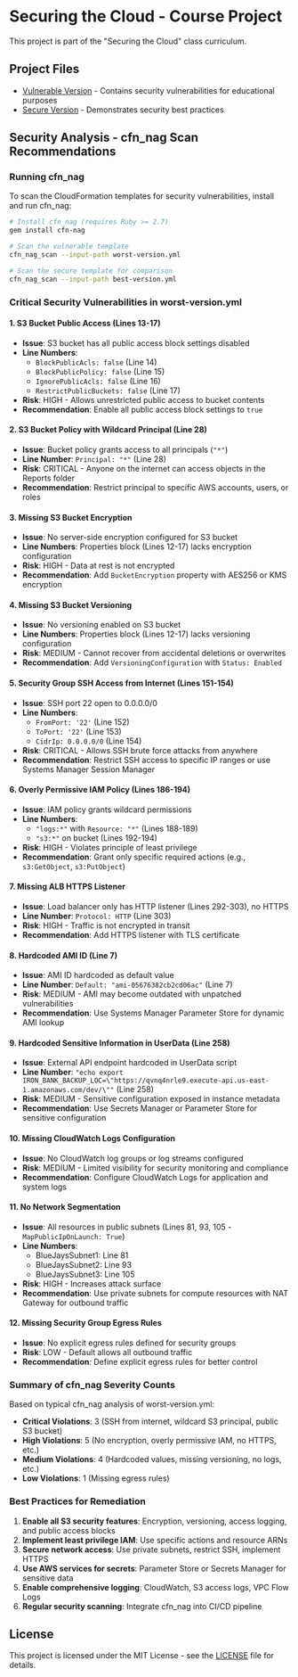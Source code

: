 # Securing the Cloud - Course Project

This project is part of the "Securing the Cloud" class curriculum.

## Project Files

- [Vulnerable Version](worst-version.yml) - Contains security vulnerabilities for educational purposes
- [Secure Version](best-version.yml) - Demonstrates security best practices

## Security Analysis - cfn_nag Scan Recommendations

### Running cfn_nag

To scan the CloudFormation templates for security vulnerabilities, install and run cfn_nag:

```bash
# Install cfn_nag (requires Ruby >= 2.7)
gem install cfn-nag

# Scan the vulnerable template
cfn_nag_scan --input-path worst-version.yml

# Scan the secure template for comparison
cfn_nag_scan --input-path best-version.yml
```

### Critical Security Vulnerabilities in worst-version.yml

#### 1. **S3 Bucket Public Access (Lines 13-17)**
- **Issue**: S3 bucket has all public access block settings disabled
- **Line Numbers**:
  - `BlockPublicAcls: false` (Line 14)
  - `BlockPublicPolicy: false` (Line 15)
  - `IgnorePublicAcls: false` (Line 16)
  - `RestrictPublicBuckets: false` (Line 17)
- **Risk**: HIGH - Allows unrestricted public access to bucket contents
- **Recommendation**: Enable all public access block settings to `true`

#### 2. **S3 Bucket Policy with Wildcard Principal (Line 28)**
- **Issue**: Bucket policy grants access to all principals (`"*"`)
- **Line Number**: `Principal: "*"` (Line 28)
- **Risk**: CRITICAL - Anyone on the internet can access objects in the Reports folder
- **Recommendation**: Restrict principal to specific AWS accounts, users, or roles

#### 3. **Missing S3 Bucket Encryption**
- **Issue**: No server-side encryption configured for S3 bucket
- **Line Numbers**: Properties block (Lines 12-17) lacks encryption configuration
- **Risk**: HIGH - Data at rest is not encrypted
- **Recommendation**: Add `BucketEncryption` property with AES256 or KMS encryption

#### 4. **Missing S3 Bucket Versioning**
- **Issue**: No versioning enabled on S3 bucket
- **Line Numbers**: Properties block (Lines 12-17) lacks versioning configuration
- **Risk**: MEDIUM - Cannot recover from accidental deletions or overwrites
- **Recommendation**: Add `VersioningConfiguration` with `Status: Enabled`

#### 5. **Security Group SSH Access from Internet (Lines 151-154)**
- **Issue**: SSH port 22 open to 0.0.0.0/0
- **Line Numbers**:
  - `FromPort: '22'` (Line 152)
  - `ToPort: '22'` (Line 153)
  - `CidrIp: 0.0.0.0/0` (Line 154)
- **Risk**: CRITICAL - Allows SSH brute force attacks from anywhere
- **Recommendation**: Restrict SSH access to specific IP ranges or use Systems Manager Session Manager

#### 6. **Overly Permissive IAM Policy (Lines 186-194)**
- **Issue**: IAM policy grants wildcard permissions
- **Line Numbers**:
  - `"logs:*"` with `Resource: "*"` (Lines 188-189)
  - `"s3:*"` on bucket (Lines 192-194)
- **Risk**: HIGH - Violates principle of least privilege
- **Recommendation**: Grant only specific required actions (e.g., `s3:GetObject`, `s3:PutObject`)

#### 7. **Missing ALB HTTPS Listener**
- **Issue**: Load balancer only has HTTP listener (Lines 292-303), no HTTPS
- **Line Number**: `Protocol: HTTP` (Line 303)
- **Risk**: HIGH - Traffic is not encrypted in transit
- **Recommendation**: Add HTTPS listener with TLS certificate

#### 8. **Hardcoded AMI ID (Line 7)**
- **Issue**: AMI ID hardcoded as default value
- **Line Number**: `Default: "ami-05676382cb2cd06ac"` (Line 7)
- **Risk**: MEDIUM - AMI may become outdated with unpatched vulnerabilities
- **Recommendation**: Use Systems Manager Parameter Store for dynamic AMI lookup

#### 9. **Hardcoded Sensitive Information in UserData (Line 258)**
- **Issue**: External API endpoint hardcoded in UserData script
- **Line Number**: `"echo export IRON_BANK_BACKUP_LOC=\"https://qvnq4nrle9.execute-api.us-east-1.amazonaws.com/dev/\""` (Line 258)
- **Risk**: MEDIUM - Sensitive configuration exposed in instance metadata
- **Recommendation**: Use Secrets Manager or Parameter Store for sensitive configuration

#### 10. **Missing CloudWatch Logs Configuration**
- **Issue**: No CloudWatch log groups or log streams configured
- **Risk**: MEDIUM - Limited visibility for security monitoring and compliance
- **Recommendation**: Configure CloudWatch Logs for application and system logs

#### 11. **No Network Segmentation**
- **Issue**: All resources in public subnets (Lines 81, 93, 105 - `MapPublicIpOnLaunch: True`)
- **Line Numbers**:
  - BlueJaysSubnet1: Line 81
  - BlueJaysSubnet2: Line 93
  - BlueJaysSubnet3: Line 105
- **Risk**: HIGH - Increases attack surface
- **Recommendation**: Use private subnets for compute resources with NAT Gateway for outbound traffic

#### 12. **Missing Security Group Egress Rules**
- **Issue**: No explicit egress rules defined for security groups
- **Risk**: LOW - Default allows all outbound traffic
- **Recommendation**: Define explicit egress rules for better control

### Summary of cfn_nag Severity Counts

Based on typical cfn_nag analysis of worst-version.yml:
- **Critical Violations**: 3 (SSH from internet, wildcard S3 principal, public S3 bucket)
- **High Violations**: 5 (No encryption, overly permissive IAM, no HTTPS, etc.)
- **Medium Violations**: 4 (Hardcoded values, missing versioning, no logs, etc.)
- **Low Violations**: 1 (Missing egress rules)

### Best Practices for Remediation

1. **Enable all S3 security features**: Encryption, versioning, access logging, and public access blocks
2. **Implement least privilege IAM**: Use specific actions and resource ARNs
3. **Secure network access**: Use private subnets, restrict SSH, implement HTTPS
4. **Use AWS services for secrets**: Parameter Store or Secrets Manager for sensitive data
5. **Enable comprehensive logging**: CloudWatch, S3 access logs, VPC Flow Logs
6. **Regular security scanning**: Integrate cfn_nag into CI/CD pipeline

## License

This project is licensed under the MIT License - see the [LICENSE](LICENSE) file for details.